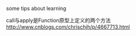 some tips about learning

call与apply是Function原型上定义的两个方法
http://www.cnblogs.com/chrischjh/p/4667713.html
